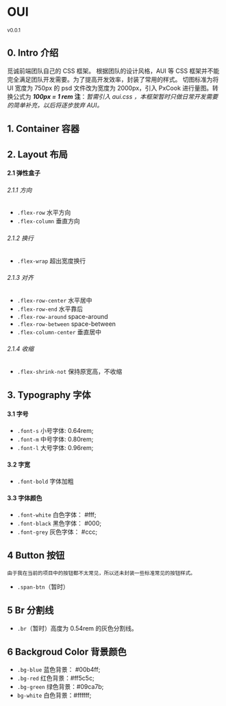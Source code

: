 # OUI 
<small>v0.0.1</small>

## 0. Intro 介绍
觅诚前端团队自己的 CSS 框架。
根据团队的设计风格，AUI 等 CSS 框架并不能完全满足团队开发需要。为了提高开发效率，封装了常用的样式。
切图标准为将 UI 宽度为 750px 的 psd 文件改为宽度为 2000px，引入 PxCook 进行量图。转换公式为 ***100px = 1 rem***
**注**：*暂需引入 aui.css ，本框架暂时只做日常开发需要的简单补充，以后将逐步放弃 AUI。*
## 1. Container 容器
## 2. Layout 布局
#### 2.1 弹性盒子
###### 2.1.1 方向
- `.flex-row` 水平方向
- `.flex-column` 垂直方向
###### 2.1.2 换行
- `.flex-wrap` 超出宽度换行 
###### 2.1.3 对齐
- `.flex-row-center` 水平居中 
- `.flex-row-end` 水平靠后 
- `.flex-row-around` space-around
- `.flex-row-between` space-between
- `.flex-column-center` 垂直居中
###### 2.1.4 收缩
- `.flex-shrink-not` 保持原宽高，不收缩
## 3. Typography 字体
#### 3.1 字号
- `.font-s` 小号字体: 0.64rem;
- `.font-m` 中号字体: 0.80rem;
- `.font-l` 大号字体: 0.96rem;
#### 3.2 字宽
- `.font-bold` 字体加粗
#### 3.3 字体颜色
- `.font-white` 白色字体： #fff;
- `.font-black` 黑色字体： #000;
- `.font-grey`  灰色字体： #ccc;
## 4 Button 按钮
    由于我在当前的项目中的按钮都不太常见，所以还未封装一些标准常见的按钮样式。
- `.span-btn`（暂时）
## 5 Br 分割线
- `.br`（暂时）高度为 0.54rem 的灰色分割线。
## 6 Backgroud Color 背景颜色
- `.bg-blue` 蓝色背景： #00b4ff;
- `.bg-red` 红色背景：#ff5c5c;
- `.bg-green` 绿色背景：#09ca7b;
- `bg-white` 白色背景：#ffffff;
